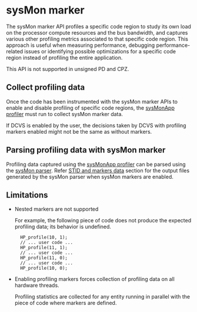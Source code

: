 # sysMon marker

The sysMon marker API profiles a specific code region to study its own load on the processor compute resources and the bus bandwidth, and captures various other profiling metrics associated to that specific code region.
This approach is useful when measuring performance, debugging performance-related issues or identifying possible optimizations for a specific code region instead of profiling the entire application.

This API is not supported in unsigned PD and CPZ.

## Collect profiling data

Once the code has been instrumented with the sysMon marker APIs to enable and disable profiling of specific code regions, the [sysMonApp profiler](../../tools/sysmon_app.html#profiler-service)
must run to collect sysMon marker data.

If DCVS is enabled by the user, the decisions taken by DCVS with profiling markers enabled might not be the same as without markers.

## Parsing profiling data with sysMon marker

Profiling data captured using the [sysMonApp profiler](../../tools/sysmon_app.html#profiler-service) can be parsed using the [sysMon parser](../../tools/sysmon_parser.html).
Refer [STID and markers data](../../tools/sysmon_parser.html#stid-and-markers-data) section for the output files generated by the sysMon parser when sysMon markers are enabled.

## Limitations

* Nested markers are not supported

    For example, the following piece of code does not produce the expected profiling data; its behavior is undefined.

        HP_profile(10, 1);
        // ... user code ...
        HP_profile(11, 1);
        // ... user code ...
        HP_profile(11, 0);
        // ... user code ...
        HP_profile(10, 0);

* Enabling profiling markers forces collection of profiling data on all hardware threads.

    Profiling statistics are collected for any entity running in parallel with the piece of code where markers are defined.
